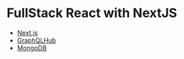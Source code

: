 # FullStack React with NextJS

- [Next.js](https://nextjs.org/)
- [GraphQLHub](https://www.graphqlhub.com/)
- [MongoDB](https://www.mongodb.com/)
